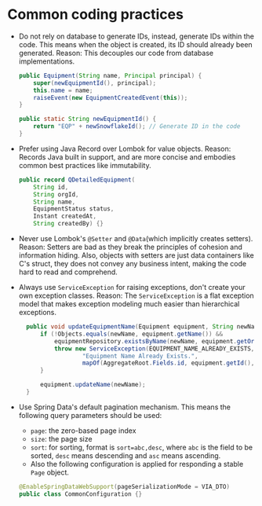 # Common coding practices

- Do not rely on database to generate IDs, instead, generate IDs within the code. This means when the object is created,
  its ID should already been generated. Reason: This decouples our code from database implementations.

    ```java
    public Equipment(String name, Principal principal) {
        super(newEquipmentId(), principal);
        this.name = name;
        raiseEvent(new EquipmentCreatedEvent(this));
    }

    public static String newEquipmentId() {
        return "EQP" + newSnowflakeId(); // Generate ID in the code
    }
  ```

- Prefer using Java Record over Lombok for value objects. Reason: Records Java built in support, and are more concise
  and embodies common best practices like immutability.

    ```java
    public record QDetailedEquipment(
        String id,
        String orgId,
        String name,
        EquipmentStatus status,
        Instant createdAt,
        String createdBy) {}
  ```
- Never use Lombok's `@Setter` and `@Data`(which implicitly creates setters). Reason: Setters are bad as they break the
  principles of cohesion and information hiding. Also, objects with setters are just data containers like C's struct,
  they does not convey any business intent, making the code hard to read and comprehend.
- Always use `ServiceException` for raising exceptions, don't create your own exception classes. Reason: The
  `ServiceException` is a flat exception model that makes exception modeling much easier than hierarchical exceptions.

  ```java
    public void updateEquipmentName(Equipment equipment, String newName) {
        if (!Objects.equals(newName, equipment.getName()) &&
            equipmentRepository.existsByName(newName, equipment.getOrgId())) {
            throw new ServiceException(EQUIPMENT_NAME_ALREADY_EXISTS,
                    "Equipment Name Already Exists.",
                    mapOf(AggregateRoot.Fields.id, equipment.getId(), Equipment.Fields.name, newName));
        }

        equipment.updateName(newName);
    }
  ```

- Use Spring Data's default pagination mechanism. This means the following query parameters should be used:
    - `page`: the zero-based page index
    - `size`: the page size
    - `sort`: for sorting, format is `sort=abc,desc`, where `abc` is the field to be sorted, `desc` means descending and
      `asc` means ascending.
    - Also the following configuration is applied for responding a stable `Page` object.

  ```java
  @EnableSpringDataWebSupport(pageSerializationMode = VIA_DTO)
  public class CommonConfiguration {}
  ```